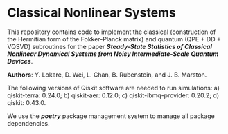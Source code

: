 # Classical Nonlinear Systems
This repository contains code to implement the classical (construction of the Hermitian form of the Fokker-Planck matrix) and quantum (QPE + DD + VQSVD) subroutines for the paper ***Steady-State Statistics of Classical Nonlinear Dynamical Systems from Noisy Intermediate-Scale Quantum Devices***. 

**Authors**: Y. Lokare, D. Wei, L. Chan, B. Rubenstein, and J. B. Marston. 

The following versions of Qiskit software are needed to run simulations: 
a) qiskit-terra: 0.24.0;
b) qiskit-aer: 0.12.0;
c) qiskit-ibmq-provider: 0.20.2;
d) qiskit: 0.43.0. 

We use the ***poetry*** package management system to manage all package dependencies. 
